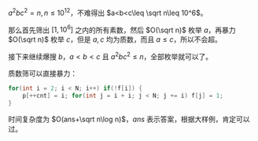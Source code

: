 $a^2bc^2=n,n\leq 10^{12}$，不难得出 $a<b<c\leq \sqrt n\leq 10^6$。

那么首先筛出 $[1,10^6]$ 之内的所有素数，然后 $O(\sqrt n)$ 枚举 $a$，再暴力 $O(\sqrt n)$ 枚举 $c$，但是 $a,c$ 均为质数，而且 $a\leq c$，所以不会超。

接下来继续爆搜 $b$，$a<b<c$ 且 $a^2bc^2\leq n$，全部枚举就可以了。

质数筛可以直接暴力：

```cpp
for(int i = 2; i < N; i++) if(!f[i]) {
	p[++cnt] = i; for(int j = i + i; j < N; j += i) f[j] = 1;
}
```

时间复杂度为 $O(ans+\sqrt n\log n)$，$ans$ 表示答案，根据大样例，肯定可以过。